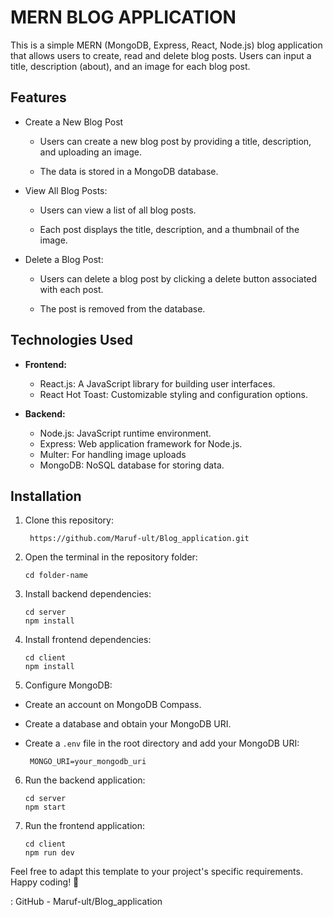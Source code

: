 # MERN BLOG APPLICATION

This is a simple MERN (MongoDB, Express, React, Node.js) blog application that allows users to create, read and delete blog posts. Users can input a title, description (about), and an image for each blog post.



## Features

 - Create a New Blog Post
  
     -  Users can create a new blog post by providing a title, description, and uploading an image.

    - The data is stored in a MongoDB database.

- View All Blog Posts:
   
   - Users can view a list of all blog posts.

   - Each post displays the title, description, and a thumbnail of the image.

- Delete a Blog Post:

   - Users can delete a blog post by clicking a delete button associated with each post.

  - The post is removed from the database.




## Technologies Used

- **Frontend:**
 
  - React.js: A JavaScript library for building user interfaces.
  - React Hot Toast: Customizable styling and configuration options.

  
- **Backend:**
  - Node.js: JavaScript runtime environment.
  - Express: Web application framework for Node.js.
  - Multer: For handling image uploads
  - MongoDB: NoSQL database for storing data.


## Installation

1. Clone this repository:

   ```
    https://github.com/Maruf-ult/Blog_application.git
     ```

3. Open the terminal in the repository folder:
 
   ```
   cd folder-name
    ```

5. Install backend dependencies:

   ```
   cd server
   npm install
    ```

7. Install frontend dependencies:
   
   ```
   cd client
   npm install
     ```

9. Configure MongoDB:
- Create an account on MongoDB Compass.
- Create a database and obtain your MongoDB URI.
- Create a `.env` file in the root directory and add your MongoDB URI:

  ```  MONGO_URI=your_mongodb_uri  ```

6. Run the backend application:
   
   ```
   cd server
   npm start
   ```

6. Run the frontend application:
   
   ```
   cd client
   npm run dev
   ```   


Feel free to adapt this template to your project's specific requirements. Happy coding! 🚀

: GitHub - Maruf-ult/Blog_application
